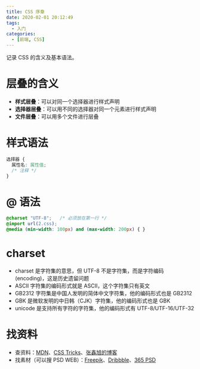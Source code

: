 ```yaml
---
title: CSS 序章
date: 2020-02-01 20:12:49
tags:
  - 入门
categories:
  - [前端, CSS]
---
```


记录 CSS 的含义及基本语法。

<!-- more -->

# 层叠的含义

- **样式层叠**：可以对同一个选择器进行样式声明
- **选择器层叠**：可以用不同的选择器对同一个元素进行样式声明
- **文件层叠**：可以用多个文件进行层叠

# 样式语法

```css
选择器 {
  属性名: 属性值;
  /* 注释 */
}
```

# @ 语法

```css
@charset "UTF-8";   /* 必须放在第一行 */
@import url(2.css); 
@media (min-width: 100px) and (max-width: 200px) { }
```

# charset

- charset 是字符集的意思，但 UTF-8 不是字符集，而是字符编码(encoding)，这是历史遗留问题
- ASCII 字符集的编码形式就是 ASCII，这个字符集只有英文
- GB2312 字符集是中国人发明的简体中文字符集，他的编码形式也是 GB2312
- GBK 是微软发明的中日韩（CJK）字符集，他的编码形式也是 GBK
- unicode 是支持所有字符的字符集，他的编码形式有 UTF-8/UTF-16/UTF-32

# 找资料

- 查资料：[MDN](https://developer.mozilla.org/zh-CN/docs/Web/CSS)、[CSS Tricks](https://css-tricks.com/)、[张鑫旭的博客](https://www.zhangxinxu.com/wordpress/)
- 找素材（可以搜 PSD WEB）：[Freepik](https://www.freepik.com/)、[Dribbble](http://dribbble.com/)、[365 PSD](https://cn.365psd.com/)